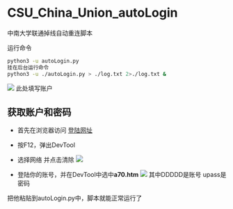 # CSU_China_Union_autoLogin
中南大学联通掉线自动重连脚本

运行命令
```bash
python3 -u autoLogin.py
挂在后台运行命令
python3 -u ./autoLogin.py > ./log.txt 2>./log.txt &
```


![](https://gitee.com/NoobInCsu_0xDkXy/photos/raw/master/img/20210914214419.png)
此处填写账户

## 获取账户和密码

- 首先在浏览器访问 [登陆网址](http://119.39.119.2/a70.htm)

- 按F12，弹出DevTool

- 选择网络 并点击清除
![](https://gitee.com/NoobInCsu_0xDkXy/photos/raw/master/img/20210914214815.png)

- 登陆你的账号，并在DevTool中选中**a70.htm**
![](https://gitee.com/NoobInCsu_0xDkXy/photos/raw/master/img/20210914215043.png)
其中DDDDD是账号
upass是密码

把他粘贴到autoLogin.py中，脚本就能正常运行了